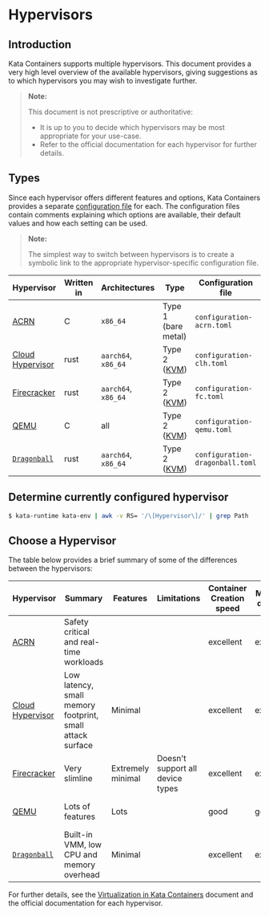 # Hypervisors

## Introduction

Kata Containers supports multiple hypervisors. This document provides a very
high level overview of the available hypervisors, giving suggestions as to
which hypervisors you may wish to investigate further.

> **Note:**
>
> This document is not prescriptive or authoritative:
>
> - It is up to you to decide which hypervisors may be most appropriate for
>   your use-case.
> - Refer to the official documentation for each hypervisor for further details.

## Types

Since each hypervisor offers different features and options, Kata Containers
provides a separate
[configuration file](/src/runtime/README.md#configuration)
for each. The configuration files contain comments explaining which options
are available, their default values and how each setting can be used.

> **Note:**
>
> The simplest way to switch between hypervisors is to create a symbolic link
> to the appropriate hypervisor-specific configuration file.

| Hypervisor | Written in | Architectures | Type | Configuration file |
|-|-|-|-|-|
[ACRN] | C | `x86_64` | Type 1 (bare metal) | `configuration-acrn.toml` |
[Cloud Hypervisor] | rust | `aarch64`, `x86_64` | Type 2 ([KVM]) | `configuration-clh.toml` |
[Firecracker] | rust | `aarch64`, `x86_64` | Type 2 ([KVM]) | `configuration-fc.toml` |
[QEMU] | C | all | Type 2 ([KVM]) | `configuration-qemu.toml` |
[`Dragonball`] | rust | `aarch64`, `x86_64` | Type 2 ([KVM]) | `configuration-dragonball.toml` |

## Determine currently configured hypervisor

```bash
$ kata-runtime kata-env | awk -v RS= '/\[Hypervisor\]/' | grep Path
```

## Choose a Hypervisor

The table below provides a brief summary of some of the differences between
the hypervisors:


| Hypervisor | Summary | Features | Limitations | Container Creation speed | Memory density | Use cases | Comment |
|-|-|-|-|-|-|-|-|
[ACRN] | Safety critical and real-time workloads | | | excellent | excellent | Embedded and IOT systems | For advanced users |
[Cloud Hypervisor] | Low latency, small memory footprint, small attack surface | Minimal | | excellent | excellent | High performance modern cloud workloads | |
[Firecracker] | Very slimline | Extremely minimal | Doesn't support all device types | excellent | excellent | Serverless / FaaS | |
[QEMU] | Lots of features | Lots | | good | good | Good option for most users | | All users |
[`Dragonball`] | Built-in VMM,  low CPU and memory overhead| Minimal | | excellent | excellent | Optimized for most container workloads | `out-of-the-box` Kata Containers experience |

For further details, see the [Virtualization in Kata Containers](design/virtualization.md) document and the official documentation for each hypervisor.

[ACRN]: https://projectacrn.org
[Cloud Hypervisor]: https://github.com/cloud-hypervisor/cloud-hypervisor
[Firecracker]: https://github.com/firecracker-microvm/firecracker
[KVM]: https://en.wikipedia.org/wiki/Kernel-based_Virtual_Machine
[QEMU]: http://www.qemu-project.org
[`Dragonball`]: https://github.com/openanolis/dragonball-sandbox
